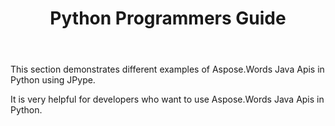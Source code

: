 ﻿---
title: Python Programmers Guide
type: docs
weight: 20
url: /java/python-programmers-guide/
aliases: [/java/mail-merge-and-reporting-in-python/]
---

This section demonstrates different examples of Aspose.Words Java Apis in Python using JPype.

It is very helpful for developers who want to use Aspose.Words Java Apis in Python.
